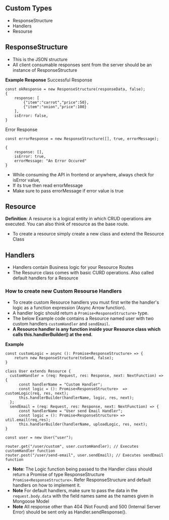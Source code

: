 ## Custom Types

- ResponseStructure
- Handlers
- Resourse

## ResponseStructure

- This is the JSON structure
- All client consumable responses sent from the server should be an instance of ResponseStructure

**Example Response**
Successful Response

```
const okResponse = new ResponseStructure(responseData, false);
{
    response: [
        {"item":"carrot","price":50},
        {"item":"onion","price":100}
    ],
    isError: false,
}
```

Error Response

```
const errorResponse = new ResponseStructure([], true, errorMessage);

{
    response: [],
    isError: true,
    errorMessage: "An Error Occured"
}
```

- While consuming the API in frontend or anywhere, always check for isError value,
- If its true then read errorMessage
- Make sure to pass errorMessage if error value is true

## Resource

**Definition**: A resource is a logical entity in which CRUD operations are executed. You can also think of resource as the base route.

- To create a resource simply create a new class and extend the Resource Class

## Handlers

- Handlers contain Business logic for your Resource Routes
- The Resource class comes with basic CURD operations. Also called default handlers for a Resource

### How to create new Custom Resourse Handlers

- To create custom Resource handlers you must first write the handler's logic as a function expression (Async Arrow function).
- A handler logic should return a `Promise<ResponseStructure>` type.
- The below Example code contains a Resource named user with two custom handlers `customHandler` and `sendEmail`.
- **A Resource handler is any function inside your Resource class which calls this.handlerBuilder() at the end.**

**Example**

```
const customLogic = async (): Promise<ResponseStructure> => {
    return new ResponseStructure(toSend, false);
}

class User extends Resource {
  customHandler = (req: Request, res: Response, next: NextFunction) => {
      const handlerName = "Custom Handler";
      const logic = (): Promise<ResponseStructure>  => customLogic(req, res, next);
      this.handlerBuilder(handlerName, logic, res, next);
  };
  sendEmail = (req: Request, res: Response, next: NextFunction) => {
      const handlerName = "User send Email Handler";
      const logic = (): Promise<ResponseStructure> => util.email(req,res);
      this.handlerBuilder(handlerName, uploadLogic, res, next);
}

const user = new User("user");

router.get("/user/custom", user.customHandler); // Executes customHandler function
router.post("/user/send-email", user.sendEmail); // Executes sendEmail function

```

- **Note**: The Logic function being passed to the Handler class should return a Promise of type ResponseStructure `Promise<ResponseStructure>`. Refer ResponseStructure and default handlers on how to implement it.
- **Note** For default handlers, make sure to pass the data in the `request.body.data` with the field names same as the names given in Mongoose Model
- **Note** All response other than 404 (Not Found) and 500 (Internal Server Error) should be sent only as Handler.sendResponse().
